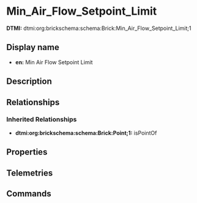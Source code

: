 # Min_Air_Flow_Setpoint_Limit
**DTMI:** dtmi:org:brickschema:schema:Brick:Min_Air_Flow_Setpoint_Limit;1
## Display name
- **en:** Min Air Flow Setpoint Limit
## Description
## Relationships
### Inherited Relationships
* **dtmi:org:brickschema:schema:Brick:Point;1:** isPointOf
## Properties
## Telemetries
## Commands
